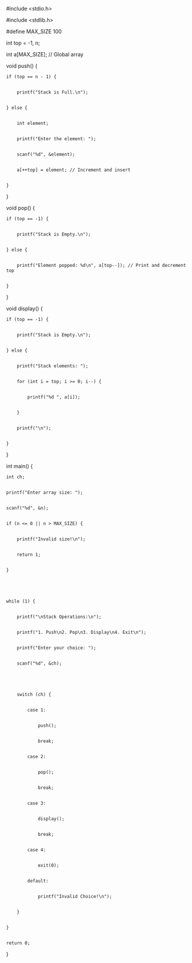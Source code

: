 #include <stdio.h>


#include <stdlib.h>





#define MAX_SIZE 100





int top = -1, n;


int a[MAX_SIZE]; // Global array





void push() {


    if (top == n - 1) {


        printf("Stack is Full.\n");


    } else {


        int element;


        printf("Enter the element: ");


        scanf("%d", &element);


        a[++top] = element; // Increment and insert


    }


}





void pop() {


    if (top == -1) {


        printf("Stack is Empty.\n");


    } else {


        printf("Element popped: %d\n", a[top--]); // Print and decrement top


    }


}





void display() {


    if (top == -1) {


        printf("Stack is Empty.\n");


    } else {


        printf("Stack elements: ");


        for (int i = top; i >= 0; i--) {


            printf("%d ", a[i]);


        }


        printf("\n");


    }


}





int main() {


    int ch;


    printf("Enter array size: ");


    scanf("%d", &n);


    if (n <= 0 || n > MAX_SIZE) {


        printf("Invalid size!\n");


        return 1;


    }





    while (1) {


        printf("\nStack Operations:\n");


        printf("1. Push\n2. Pop\n3. Display\n4. Exit\n");


        printf("Enter your choice: ");


        scanf("%d", &ch);





        switch (ch) {


            case 1:


                push();


                break;


            case 2:


                pop();


                break;


            case 3:


                display();


                break;


            case 4:


                exit(0);


            default:


                printf("Invalid Choice!\n");


        }


    }


    return 0;


}
